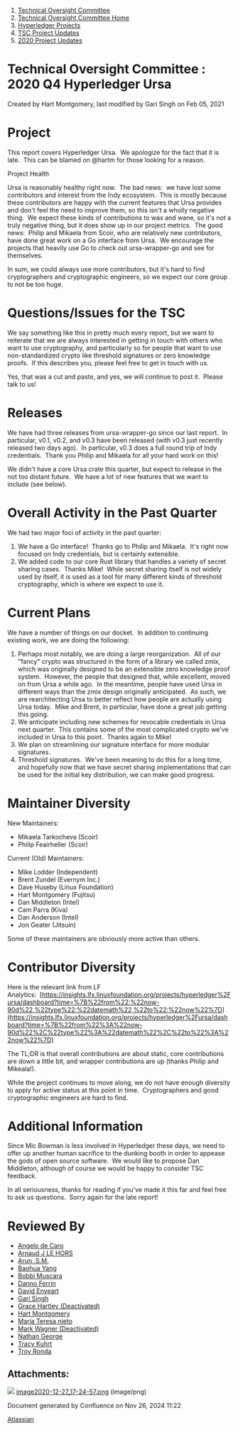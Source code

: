 1. [Technical Oversight Committee](index.html)
2. [Technical Oversight Committee Home](Technical-Oversight-Committee-Home_21430274.html)
3. [Hyperledger Projects](Hyperledger-Projects_21447704.html)
4. [TSC Project Updates](TSC-Project-Updates_21430854.html)
5. [2020 Project Updates](2020-Project-Updates_21450093.html)

# Technical Oversight Committee : 2020 Q4 Hyperledger Ursa

Created by Hart Montgomery, last modified by Gari Singh on Feb 05, 2021

# Project

This report covers Hyperledger Ursa.  We apologize for the fact that it is late.  This can be blamed on @hartm for those looking for a reason.

Project Health

Ursa is reasonably healthy right now.  The bad news:  we have lost some contributors and interest from the Indy ecosystem.  This is mostly because these contributors are happy with the current features that Ursa provides and don't feel the need to improve them, so this isn't a wholly negative thing.  We expect these kinds of contributions to wax and wane, so it's not a truly negative thing, but it does show up in our project metrics.  The good news:  Philip and Mikaela from Scoir, who are relatively new contributors, have done great work on a Go interface from Ursa.  We encourage the projects that heavily use Go to check out ursa-wrapper-go and see for themselves.

In sum, we could always use more contributors, but it's hard to find cryptographers and cryptographic engineers, so we expect our core group to not be too huge.

# Questions/Issues for the TSC

We say something like this in pretty much every report, but we want to reiterate that we are always interested in getting in touch with others who want to use cryptography, and particularly so for people that want to use non-standardized crypto like threshold signatures or zero knowledge proofs.  If this describes you, please feel free to get in touch with us.

Yes, that was a cut and paste, and yes, we will continue to post it.  Please talk to us!

# Releases

We have had three releases from ursa-wrapper-go since our last report.  In particular, v0.1, v0.2, and v0.3 have been released (with v0.3 just recently released two days ago).  In particular, v0.3 does a full round trip of Indy credentials.  Thank you Philip and Mikaela for all your hard work on this!

We didn't have a core Ursa crate this quarter, but expect to release in the not too distant future.  We have a lot of new features that we want to include (see below).

# Overall Activity in the Past Quarter

We had two major foci of activity in the past quarter:

1. We have a Go interface!  Thanks go to Philip and Mikaela.  It's right now focused on Indy credentials, but is certainly extensible.
2. We added code to our core Rust library that handles a variety of secret sharing cases.  Thanks Mike!  While secret sharing itself is not widely used by itself, it is used as a tool for many different kinds of threshold cryptography, which is where we expect to use it.

# Current Plans

We have a number of things on our docket.  In addition to continuing existing work, we are doing the following:

1. Perhaps most notably, we are doing a large reorganization.  All of our "fancy" crypto was structured in the form of a library we called zmix, which was originally designed to be an extensible zero knowledge proof system.  However, the people that designed that, while excellent, moved on from Ursa a while ago.  In the meantime, people have used Ursa in different ways than the zmix design originally anticipated.  As such, we are rearchitecting Ursa to better reflect how people are actually using Ursa today.  Mike and Brent, in particular, have done a great job getting this going.
2. We anticipate including new schemes for revocable credentials in Ursa next quarter.  This contains some of the most complicated crypto we've included in Ursa to this point.  Thanks again to Mike!
3. We plan on streamlining our signature interface for more modular signatures.
4. Threshold signatures.  We've been meaning to do this for a long time, and hopefully now that we have secret sharing implementations that can be used for the initial key distribution, we can make good progress.

# Maintainer Diversity

New Maintainers:

- Mikaela Tarkocheva (Scoir)
- Philip Feairheller (Scoir)

Current (Old) Maintainers:

- Mike Lodder (Independent)
- Brent Zundel (Evernym Inc.)
- Dave Huseby (Linux Foundation)
- Hart Montgomery (Fujitsu)
- Dan Middleton (Intel)
- Cam Parra (Kiva)
- Dan Anderson (Intel)
- Jon Geater (Jitsuin)

Some of these maintainers are obviously more active than others.

# Contributor Diversity

Here is the relevant link from LF Analytics:  [https://insights.lfx.linuxfoundation.org/projects/hyperledger%2Fursa/dashboard?time=%7B%22from%22:%22now-90d%22,%22type%22:%22datemath%22,%22to%22:%22now%22%7D](https://insights.lfx.linuxfoundation.org/projects/hyperledger%2Fursa/dashboard?time=%7B%22from%22%3A%22now-90d%22%2C%22type%22%3A%22datemath%22%2C%22to%22%3A%22now%22%7D)

The TL;DR is that overall contributions are about static, core contributions are down a little bit, and wrapper contributions are up (thanks Philip and Mikeala!).

While the project continues to move along, we do not have enough diversity to apply for active status at this point in time.  Cryptographers and good cryptographic engineers are hard to find.

# Additional Information

Since Mic Bowman is less involved in Hyperledger these days, we need to offer up another human sacrifice to the dunking booth in order to appease the gods of open source software.  We would like to propose Dan Middleton, although of course we would be happy to consider TSC feedback.

In all seriousness, thanks for reading if you've made it this far and feel free to ask us questions.  Sorry again for the late report!

# Reviewed By

- [Angelo de Caro](https://lf-hyperledger.atlassian.net/wiki/people/70121:d6b0f0e4-825f-4f16-88e1-4d14e95f2f10?ref=confluence)
- [Arnaud J LE HORS](https://lf-hyperledger.atlassian.net/wiki/people/70121:0e75e3b8-500a-4067-9f7e-ed46e91bcb9d?ref=confluence)
- [Arun .S.M.](https://lf-hyperledger.atlassian.net/wiki/people/621a0e5097d313006ba7386a?ref=confluence)
- [Baohua Yang](https://lf-hyperledger.atlassian.net/wiki/people/557058:17d87dbf-05fe-4c1b-84cf-fd69f7fcbb20?ref=confluence)
- [Bobbi Muscara](https://lf-hyperledger.atlassian.net/wiki/people/5c4cb1b7d8bbb7445c0a457e?ref=confluence)
- [Danno Ferrin](https://lf-hyperledger.atlassian.net/wiki/people/5b7f2d80c4e4892a5b789551?ref=confluence)
- [David Enyeart](https://lf-hyperledger.atlassian.net/wiki/people/712020:30d7e775-8a5d-4896-8950-8da2af027639?ref=confluence)
- [Gari Singh](https://lf-hyperledger.atlassian.net/wiki/people/557058:51429e31-90f4-4684-b7cd-9a4fe15ff188?ref=confluence)
- [Grace Hartley (Deactivated)](https://lf-hyperledger.atlassian.net/wiki/people/5c3e0cd1ff324728a1db2448?ref=confluence)
- [Hart Montgomery](https://lf-hyperledger.atlassian.net/wiki/people/712020:86f447c0-86dc-43b3-ac03-6a31923bbb84?ref=confluence)
- [María Teresa nieto](https://lf-hyperledger.atlassian.net/wiki/people/5d36fa46af1d920bc99755b6?ref=confluence)
- [Mark Wagner (Deactivated)](https://lf-hyperledger.atlassian.net/wiki/people/70121:81b88945-c9ef-40fe-9224-207bdb280922?ref=confluence)
- [Nathan George](https://lf-hyperledger.atlassian.net/wiki/people/712020:3e7556ab-cdb8-47f5-8b68-12a3378021fd?ref=confluence)
- [Tracy Kuhrt](https://lf-hyperledger.atlassian.net/wiki/people/712020:eb6ae9c3-aa8e-40ba-9dab-a6969b1ac52e?ref=confluence)
- [Troy Ronda](https://lf-hyperledger.atlassian.net/wiki/people/557058:c854f35a-2b58-4be3-9003-ca2a67495580?ref=confluence)

## Attachments:

![](images/icons/bullet_blue.gif) [image2020-12-27\_17-24-57.png](attachments/21430572/21452535.png) (image/png)

Document generated by Confluence on Nov 26, 2024 11:22

[Atlassian](http://www.atlassian.com/)

